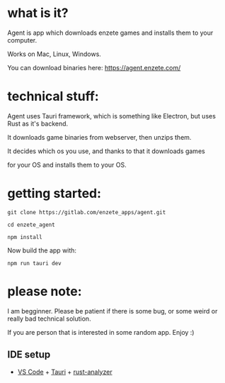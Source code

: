 # what is it?
Agent is app which downloads enzete games and installs them to your computer.

Works on Mac, Linux, Windows.

You can download binaries here: https://agent.enzete.com/

# technical stuff:
Agent uses Tauri framework, which is something like Electron, but uses Rust as it's backend.

It downloads game binaries from webserver, then unzips them.


It decides which os you use, and thanks to that it downloads games


for your OS and installs them to your OS.

# getting started:
`git clone https://gitlab.com/enzete_apps/agent.git`

`cd enzete_agent`

`npm install`

Now build the app with:

`npm run tauri dev`

# please note:
I am begginner. 
Please be patient if there is some bug, or some weird or really bad technical solution.

If you are person that is interested in some random app.
Enjoy :)

## IDE setup
- [VS Code](https://code.visualstudio.com/) + [Tauri](https://marketplace.visualstudio.com/items?itemName=tauri-apps.tauri-vscode) + [rust-analyzer](https://marketplace.visualstudio.com/items?itemName=rust-lang.rust-analyzer)
